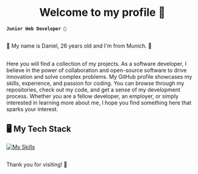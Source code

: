 <h1 align="center">Welcome to my profile 🥳</h1>


**`Junior Web Developer 🚀`**
##
🔆 My name is Daniel, 26 years old and I'm from Munich. 🔆
##
Here you will find a collection of my projects. As a software developer, I believe in the power of collaboration and open-source software to drive innovation and solve complex problems. My GitHub profile showcases my skills, experience, and passion for coding. You can browse through my repositories, check out my code, and get a sense of my development process. Whether you are a fellow developer, an employer, or simply interested in learning more about me, I hope you find something here that sparks your interest.

##
<h2>🖥️ My Tech Stack</h2>

[![My Skills](https://skillicons.dev/icons?i=html,css,js,ts,react,nextjs,redux,nodejs,express,mongodb,supabase,prisma,git,vite,vscode,figma&perline=5)](https://skillicons.dev)
##


<p>Thank you for visiting! 💚</p>
